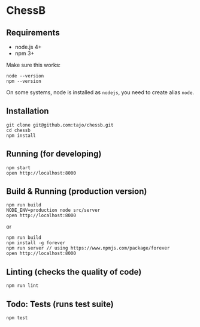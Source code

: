 # ChessB

## Requirements

- node.js 4+
- npm 3+

Make sure this works: 

```
node --version
npm --version
```

On some systems, node is installed as `nodejs`, you need to create alias `node`.

## Installation

```
git clone git@github.com:tajo/chessb.git
cd chessb
npm install
```

## Running (for developing)

```
npm start
open http://localhost:8000
```

## Build & Running (production version)

```
npm run build
NODE_ENV=production node src/server
open http://localhost:8000
```

or

```
npm run build
npm install -g forever
npm run server // using https://www.npmjs.com/package/forever
open http://localhost:8000
```

## Linting (checks the quality of code)

```
npm run lint
```

## Todo: Tests (runs test suite)

```
npm test
```

